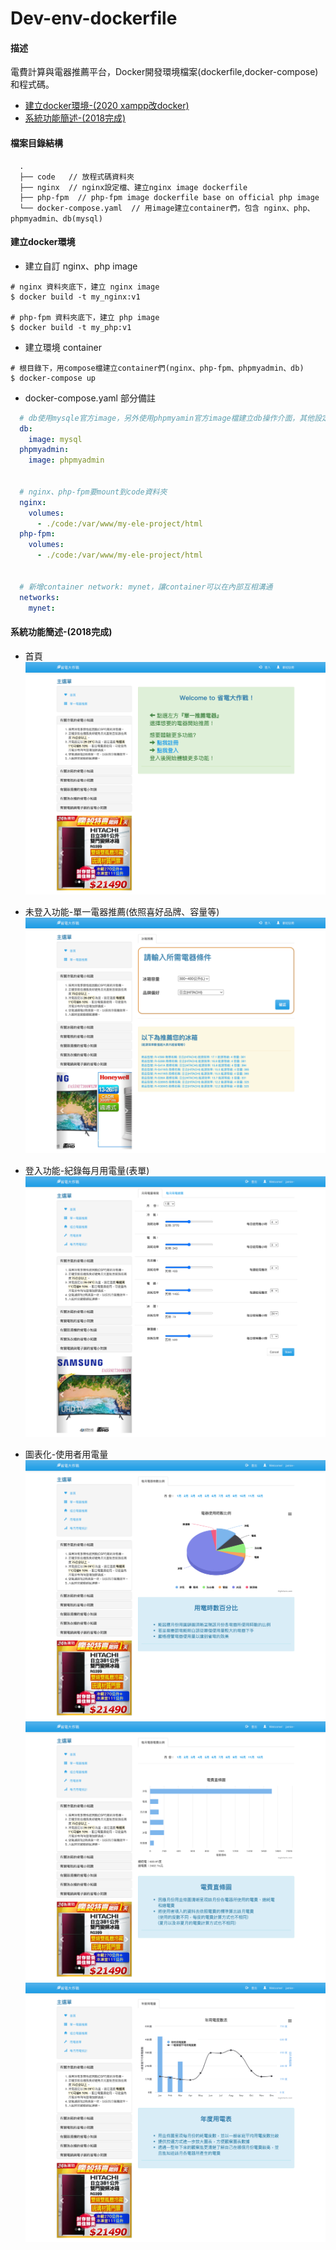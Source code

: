 # Dev-env-dockerfile

#### 描述
電費計算與電器推薦平台，Docker開發環境檔案(dockerfile,docker-compose)和程式碼。
* [建立docker環境-(2020 xampp改docker)](#1)
* [系統功能簡述-(2018完成)](#2)

#### 檔案目錄結構
```
  .
  ├── code   // 放程式碼資料夾
  ├── nginx  // nginx設定檔、建立nginx image dockerfile
  ├── php-fpm  // php-fpm image dockerfile base on official php image
  └── docker-compose.yaml  // 用image建立container們，包含 nginx、php、phpmyadmin、db(mysql)
```

<h4 id="1">建立docker環境</h4>

* 建立自訂 nginx、php image
```shell
# nginx 資料夾底下，建立 nginx image
$ docker build -t my_nginx:v1

# php-fpm 資料夾底下，建立 php image
$ docker build -t my_php:v1
```

* 建立環境 container

```shell
# 根目錄下，用compose檔建立container們(nginx、php-fpm、phpmyadmin、db)
$ docker-compose up
```
* docker-compose.yaml 部分備註
```yaml
  # db使用mysqle官方image，另外使用phpmyamin官方image檔建立db操作介面，其他設定參考官方
  db:
    image: mysql
  phpmyadmin:
    image: phpmyadmin


  # nginx、php-fpm要mount到code資料夾
  nginx:
    volumes:
      - ./code:/var/www/my-ele-project/html
  php-fpm:
    volumes:
      - ./code:/var/www/my-ele-project/html


  # 新增container network: mynet，讓container可以在內部互相溝通 
  networks:
    mynet:
```

<h4 id="2">系統功能簡述-(2018完成)</h4>

* 首頁
  ![home](code/jpg/home.png)
  
* 未登入功能-單一電器推薦(依照喜好品牌、容量等)
  ![ele](code/jpg/ele-single.png)
  
* 登入功能-紀錄每月用電量(表單)
  ![month](code/jpg/month-select.png)
  
* 圖表化-使用者用電量
  ![chart1](code/jpg/pipe-chart.png)
  ![chart2](code/jpg/op-chart.png)
  ![chart3](code/jpg/chart3.png)




